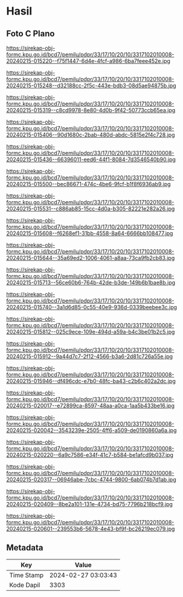 # Hasil

## Foto C Plano

https://sirekap-obj-formc.kpu.go.id/bcd7/pemilu/pdpr/33/17/10/20/10/3317102010008-20240215-015220--f75f1447-6d4e-4fcf-a986-6ba7feee452e.jpg

https://sirekap-obj-formc.kpu.go.id/bcd7/pemilu/pdpr/33/17/10/20/10/3317102010008-20240215-015248--d32188cc-2f5c-443e-bdb3-08d5ae94875b.jpg

https://sirekap-obj-formc.kpu.go.id/bcd7/pemilu/pdpr/33/17/10/20/10/3317102010008-20240215-015319--c8cd9978-8e80-4d0b-9f42-50773ccb65ea.jpg

https://sirekap-obj-formc.kpu.go.id/bcd7/pemilu/pdpr/33/17/10/20/10/3317102010008-20240215-015406--90d1680c-2bab-480d-abdc-5815e2f4c728.jpg

https://sirekap-obj-formc.kpu.go.id/bcd7/pemilu/pdpr/33/17/10/20/10/3317102010008-20240215-015436--66396011-eed6-44f1-8084-7d3546540b90.jpg

https://sirekap-obj-formc.kpu.go.id/bcd7/pemilu/pdpr/33/17/10/20/10/3317102010008-20240215-015500--bec86671-474c-4be6-9fcf-b1f8f6936ab9.jpg

https://sirekap-obj-formc.kpu.go.id/bcd7/pemilu/pdpr/33/17/10/20/10/3317102010008-20240215-015531--c886ab85-15cc-4d0a-b305-82221e282a26.jpg

https://sirekap-obj-formc.kpu.go.id/bcd7/pemilu/pdpr/33/17/10/20/10/3317102010008-20240215-015608--f6268ef1-31bb-4558-8a64-6666bb108477.jpg

https://sirekap-obj-formc.kpu.go.id/bcd7/pemilu/pdpr/33/17/10/20/10/3317102010008-20240215-015644--35a69ed2-1006-4061-a8aa-73ca9fb2cb83.jpg

https://sirekap-obj-formc.kpu.go.id/bcd7/pemilu/pdpr/33/17/10/20/10/3317102010008-20240215-015713--56ce60b6-764b-42de-b3de-149b6b1bae8b.jpg

https://sirekap-obj-formc.kpu.go.id/bcd7/pemilu/pdpr/33/17/10/20/10/3317102010008-20240215-015740--3a1d6d85-0c55-40e9-936d-0339beebee3c.jpg

https://sirekap-obj-formc.kpu.go.id/bcd7/pemilu/pdpr/33/17/10/20/10/3317102010008-20240215-015812--025c9ece-109e-494d-a59a-b4c3be01b2c5.jpg

https://sirekap-obj-formc.kpu.go.id/bcd7/pemilu/pdpr/33/17/10/20/10/3317102010008-20240215-015912--9a44d7c7-2f12-4566-b3a6-2d81c726a55e.jpg

https://sirekap-obj-formc.kpu.go.id/bcd7/pemilu/pdpr/33/17/10/20/10/3317102010008-20240215-015946--df496cdc-e7b0-48fc-ba43-c2b6c402a2dc.jpg

https://sirekap-obj-formc.kpu.go.id/bcd7/pemilu/pdpr/33/17/10/20/10/3317102010008-20240215-020017--e72899ca-8597-48aa-a0ca-1aa5b433be16.jpg

https://sirekap-obj-formc.kpu.go.id/bcd7/pemilu/pdpr/33/17/10/20/10/3317102010008-20240215-020042--3543239e-2505-4ff6-a509-de0190860a6a.jpg

https://sirekap-obj-formc.kpu.go.id/bcd7/pemilu/pdpr/33/17/10/20/10/3317102010008-20240215-020220--6a9c7586-e34f-41c7-b584-be1afcd9b037.jpg

https://sirekap-obj-formc.kpu.go.id/bcd7/pemilu/pdpr/33/17/10/20/10/3317102010008-20240215-020317--06946abe-7cbc-4744-9800-6ab074b7d1ab.jpg

https://sirekap-obj-formc.kpu.go.id/bcd7/pemilu/pdpr/33/17/10/20/10/3317102010008-20240215-020409--8be2a101-131e-4734-bd75-7796b218bcf9.jpg

https://sirekap-obj-formc.kpu.go.id/bcd7/pemilu/pdpr/33/17/10/20/10/3317102010008-20240215-020601--239553b6-5678-4e43-bf9f-bc26219ec079.jpg


## Metadata

| Key        | Value               |
| ---------- | ------------------- |
| Time Stamp | 2024-02-27 03:03:43 |
| Kode Dapil | 3303                |



